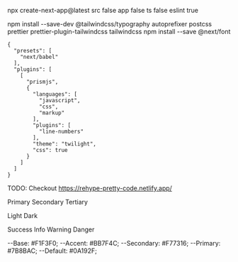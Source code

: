 npx create-next-app@latest
src false
app false
ts false
eslint true

npm install --save-dev @tailwindcss/typography autoprefixer postcss prettier prettier-plugin-tailwindcss tailwindcss
npm install --save @next/font

```.babelrcc
{
  "presets": [
    "next/babel"
  ],
  "plugins": [
    [
      "prismjs",
      {
        "languages": [
          "javascript",
          "css",
          "markup"
        ],
        "plugins": [
          "line-numbers"
        ],
        "theme": "twilight",
        "css": true
      }
    ]
  ]
}
```

TODO: Checkout https://rehype-pretty-code.netlify.app/

Primary
Secondary
Tertiary

Light
Dark

Success
Info
Warning
Danger

--Base: #F1F3F0;
--Accent: #BB7F4C;
--Secondary: #F77316;
--Primary: #7B8BAC;
--Default: #0A192F;
